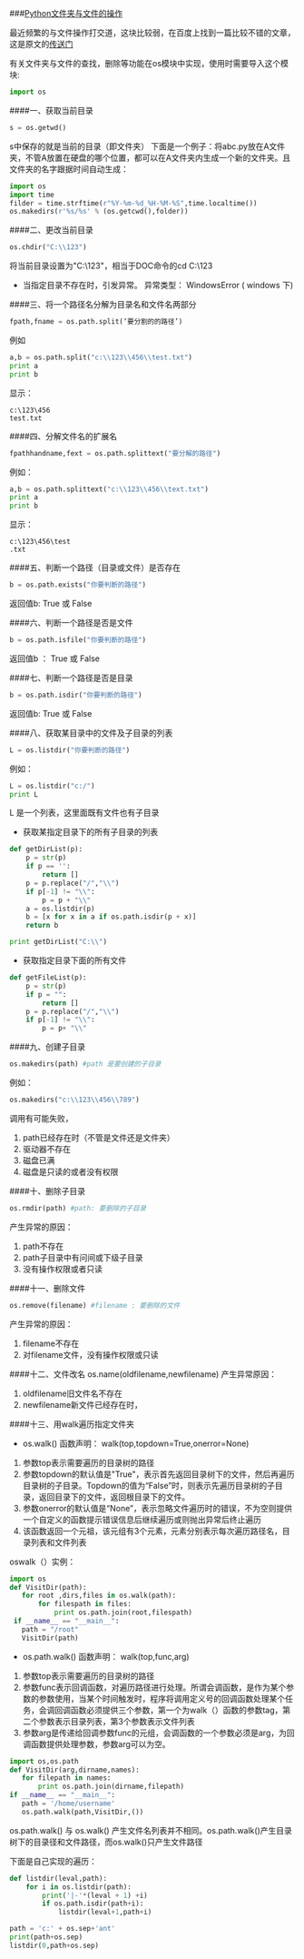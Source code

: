 ###[Python文件夹与文件的操作][0]

最近频繁的与文件操作打交道，这块比较弱，在百度上找到一篇比较不错的文章，这是原文的[传送门][1]

有关文件夹与文件的查找，删除等功能在os模块中实现，使用时需要导入这个模块:
```python
import os
```
####一、获取当前目录
```python
s = os.getwd()
```
s中保存的就是当前的目录（即文件夹）
下面是一个例子：将abc.py放在A文件夹，不管A放置在硬盘的哪个位置，都可以在A文件夹内生成一个新的文件夹。且文件夹的名字跟据时间自动生成：
```python
import os
import time
filder = time.strftime(r"%Y-%m-%d_%H-%M-%S",time.localtime())
os.makedirs(r'%s/%s' % (os.getcwd(),folder))
```


####二、更改当前目录
```python
os.chdir("C:\\123")
```
将当前目录设置为"C:\\123"，相当于DOC命令的cd C:\\123

 * 当指定目录不存在时，引发异常。
   异常类型： WindowsError    ( windows 下)
   
####三、将一个路径名分解为目录名和文件名两部分
```python
fpath,fname = os.path.split(‘要分割的的路径’)
```
例如
```python
a,b = os.path.split("c:\\123\\456\\test.txt")
print a
print b
```
显示：
```shell
c:\123\456
test.txt
```

####四、分解文件名的扩展名
```python
fpathhandname,fext = os.path.splittext("要分解的路径")
```
例如：
```python
a,b = os.path.splittext("c:\\123\\456\\text.txt")
print a
print b
```
显示：
```shell
c:\123\456\test
.txt
```

####五、判断一个路径（目录或文件）是否存在
```python
b = os.path.exists("你要判断的路径")
```
返回值b: True 或 False

####六、判断一个路径是否是文件
```python
b = os.path.isfile("你要判断的路径")
```
返回值b ： True 或 False

####七、判断一个路径是否是目录
```python
b = os.path.isdir("你要判断的路径")
```
返回值b: True 或 False

####八、获取某目录中的文件及子目录的列表
```python
L = os.listdir("你要判断的路径")
```
例如：
```python
L = os.listdir("c:/")
print L
```
L 是一个列表，这里面既有文件也有子目录

* 获取某指定目录下的所有子目录的列表

```python
def getDirList(p):
	p = str(p)
    if p == '':
    	return []
    p = p.replace("/","\\")
    if p[-1] != "\\":
    	p = p + "\\"
    a = os.listdir(p)
    b = [x for x in a if os.path.isdir(p + x)]
    return b

print getDirList("C:\\")
```
* 获取指定目录下面的所有文件
```python
def getFileList(p):
	p = str(p)
    if p = "":
    	return []
    p = p.replace("/","\\")
    if p[-1] != "\\":
    	p = p+ "\\"
```

####九、创建子目录
```python
os.makedirs(path) #path 是要创建的子目录
```
例如：
```python
os.makedirs("c:\\123\\456\\789")
```
调用有可能失败，
 1. path已经存在时（不管是文件还是文件夹）
 2. 驱动器不存在
 3. 磁盘已满
 4. 磁盘是只读的或者没有权限
 
####十、删除子目录
```python
os.rmdir(path) #path: 要删除的子目录
```
产生异常的原因：
 1. path不存在
 2. path子目录中有问间或下级子目录
 3. 没有操作权限或者只读

####十一、删除文件
```python
os.remove(filename) #filename : 要删除的文件
```
产生异常的原因：
 1. filename不存在
 2. 对filename文件，没有操作权限或只读
 
####十二、文件改名
os.name(oldfilename,newfilename)
产生异常原因：
 1. oldfilename旧文件名不存在
 2. newfilename新文件已经存在时，

####十三、用walk遍历指定文件夹
* os.walk()
函数声明： walk(top,topdown=True,onerror=None)
 1. 参数top表示需要遍历的目录树的路径
 2. 参数topdown的默认值是"True"，表示首先返回目录树下的文件，然后再遍历目录树的子目录。Topdown的值为“False”时，则表示先遍历目录树的子目录，返回目录下的文件，返回根目录下的文件。
 3. 参数onerror的默认值是“None”，表示忽略文件遍历时的错误，不为空则提供一个自定义的函数提示错误信息后继续遍历或则抛出异常后终止遍历
 4. 该函数返回一个元祖，该元组有3个元素，元素分别表示每次遍历路径名，目录列表和文件列表
 
 oswalk（）实例：
 ```python
 import os
 def VisitDir(path):
 	for root ,dirs,files in os.walk(path):
    	for filespath in files:
        	print os.path.join(root,filespath)
  if __name__ == "__main__":
  	path = "/root"
    VisitDir(path)
 ```

* os.path.walk()
函数声明： walk(top,func,arg)
 1. 参数top表示需要遍历的目录树的路径
 2. 参数func表示回调函数，对遍历路径进行处理。所谓会调函数，是作为某个参数的参数使用，当某个时间触发时，程序将调用定义号的回调函数处理某个任务，会调回调函数必须提供三个参数，第一个为walk（）函数的参数tag，第二个参数表示目录列表，第3个参数表示文件列表
 3. 参数arg是传递给回调参数func的元组，会调函数的一个参数必须是arg，为回调函数提供处理参数，参数arg可以为空。
 ```python
 import os,os.path
 def VisitDir(arg,dirname,names):
 	for filepath in names:
    	print os.path.join(dirname,filepath)
 if __name__ == "__main__":
 	path = '/home/username'
    os.path.walk(path,VisitDir,())
 ```

os.path.walk() 与 os.walk() 产生文件名列表并不相同。os.path.walk()产生目录树下的目录径和文件路径，而os.walk()只产生文件路径


下面是自己实现的遍历：
```python
def listdir(leval,path):
	for i in os.listdir(path):
    	print('|-'*(leval + 1) +i)
        if os.path.isdir(path+i):
        	listdir(leval+1,path+i)

path = 'c:' + os.sep+'ant'
print(path+os.sep)
listdir(0,path+os.sep)
```
 



[0]:http://www.cnblogs.com/yuxc/archive/2011/08/01/2124012.html
[1]:http://hi.baidu.com/jxq61/blog/item/c24a36a0d6897aa6caefd0ed.html